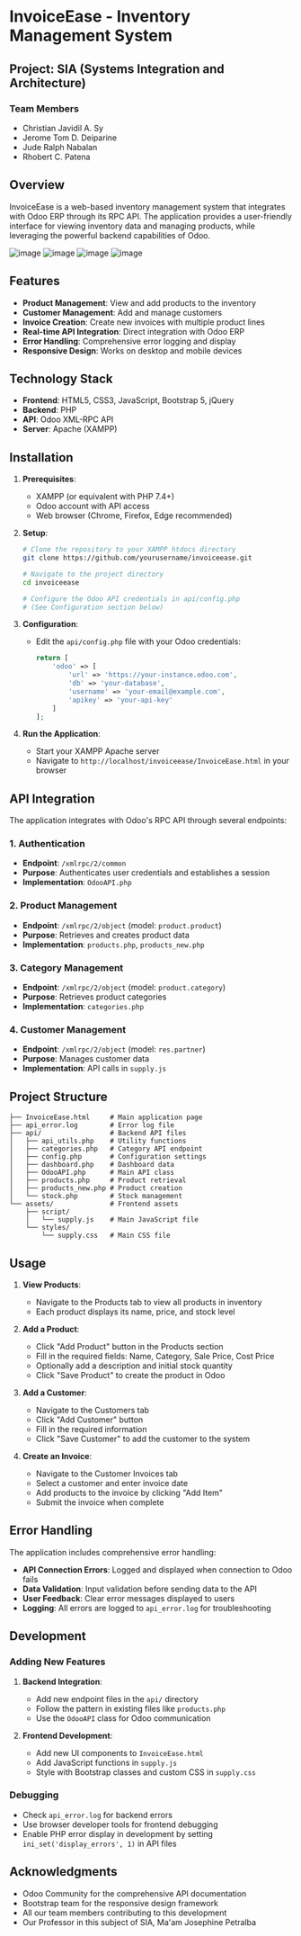 # InvoiceEase - Inventory Management System

## Project: SIA (Systems Integration and Architecture)

### Team Members
- Christian Javidil A. Sy
- Jerome Tom D. Deiparine
- Jude Ralph Nabalan
- Rhobert C. Patena

## Overview

InvoiceEase is a web-based inventory management system that integrates with Odoo ERP through its RPC API. The application provides a user-friendly interface for viewing inventory data and managing products, while leveraging the powerful backend capabilities of Odoo.

![image](https://github.com/user-attachments/assets/273ca677-7a19-4f81-8897-5b3ab8ee01d4)
![image](https://github.com/user-attachments/assets/49794fd7-0550-4070-bbc1-e6bbb1e88bbc)
![image](https://github.com/user-attachments/assets/bc544538-8f91-4396-b08e-384ea0815313)
![image](https://github.com/user-attachments/assets/b90fd9f0-e822-4618-91b8-6674e3df3187)




## Features

- **Product Management**: View and add products to the inventory
- **Customer Management**: Add and manage customers
- **Invoice Creation**: Create new invoices with multiple product lines
- **Real-time API Integration**: Direct integration with Odoo ERP
- **Error Handling**: Comprehensive error logging and display
- **Responsive Design**: Works on desktop and mobile devices

## Technology Stack

- **Frontend**: HTML5, CSS3, JavaScript, Bootstrap 5, jQuery
- **Backend**: PHP
- **API**: Odoo XML-RPC API
- **Server**: Apache (XAMPP)

## Installation

1. **Prerequisites**:
   - XAMPP (or equivalent with PHP 7.4+)
   - Odoo account with API access
   - Web browser (Chrome, Firefox, Edge recommended)

2. **Setup**:
   ```bash
   # Clone the repository to your XAMPP htdocs directory
   git clone https://github.com/yourusername/invoiceease.git

   # Navigate to the project directory
   cd invoiceease

   # Configure the Odoo API credentials in api/config.php
   # (See Configuration section below)
   ```

3. **Configuration**:
   - Edit the `api/config.php` file with your Odoo credentials:
     ```php
     return [
         'odoo' => [
             'url' => 'https://your-instance.odoo.com',
             'db' => 'your-database',
             'username' => 'your-email@example.com',
             'apikey' => 'your-api-key'
         ]
     ];
     ```

4. **Run the Application**:
   - Start your XAMPP Apache server
   - Navigate to `http://localhost/invoiceease/InvoiceEase.html` in your browser

## API Integration

The application integrates with Odoo's RPC API through several endpoints:

### 1. Authentication
- **Endpoint**: `/xmlrpc/2/common`
- **Purpose**: Authenticates user credentials and establishes a session
- **Implementation**: `OdooAPI.php`

### 2. Product Management
- **Endpoint**: `/xmlrpc/2/object` (model: `product.product`)
- **Purpose**: Retrieves and creates product data
- **Implementation**: `products.php`, `products_new.php`

### 3. Category Management
- **Endpoint**: `/xmlrpc/2/object` (model: `product.category`)
- **Purpose**: Retrieves product categories
- **Implementation**: `categories.php`

### 4. Customer Management
- **Endpoint**: `/xmlrpc/2/object` (model: `res.partner`)
- **Purpose**: Manages customer data
- **Implementation**: API calls in `supply.js`

## Project Structure

```
├── InvoiceEase.html     # Main application page
├── api_error.log        # Error log file
├── api/                 # Backend API files
│   ├── api_utils.php    # Utility functions
│   ├── categories.php   # Category API endpoint
│   ├── config.php       # Configuration settings
│   ├── dashboard.php    # Dashboard data
│   ├── OdooAPI.php      # Main API class
│   ├── products.php     # Product retrieval
│   ├── products_new.php # Product creation
│   └── stock.php        # Stock management
└── assets/              # Frontend assets
    ├── script/
    │   └── supply.js    # Main JavaScript file
    └── styles/
        └── supply.css   # Main CSS file
```

## Usage

1. **View Products**:
   - Navigate to the Products tab to view all products in inventory
   - Each product displays its name, price, and stock level

2. **Add a Product**:
   - Click "Add Product" button in the Products section
   - Fill in the required fields: Name, Category, Sale Price, Cost Price
   - Optionally add a description and initial stock quantity
   - Click "Save Product" to create the product in Odoo

3. **Add a Customer**:
   - Navigate to the Customers tab
   - Click "Add Customer" button
   - Fill in the required information
   - Click "Save Customer" to add the customer to the system

4. **Create an Invoice**:
   - Navigate to the Customer Invoices tab
   - Select a customer and enter invoice date
   - Add products to the invoice by clicking "Add Item"
   - Submit the invoice when complete

## Error Handling

The application includes comprehensive error handling:

- **API Connection Errors**: Logged and displayed when connection to Odoo fails
- **Data Validation**: Input validation before sending data to the API
- **User Feedback**: Clear error messages displayed to users
- **Logging**: All errors are logged to `api_error.log` for troubleshooting

## Development

### Adding New Features

1. **Backend Integration**:
   - Add new endpoint files in the `api/` directory
   - Follow the pattern in existing files like `products.php`
   - Use the `OdooAPI` class for Odoo communication

2. **Frontend Development**:
   - Add new UI components to `InvoiceEase.html`
   - Add JavaScript functions in `supply.js`
   - Style with Bootstrap classes and custom CSS in `supply.css`

### Debugging

- Check `api_error.log` for backend errors
- Use browser developer tools for frontend debugging
- Enable PHP error display in development by setting `ini_set('display_errors', 1)` in API files

## Acknowledgments

- Odoo Community for the comprehensive API documentation
- Bootstrap team for the responsive design framework
- All our team members contributing to this development
- Our Professor in this subject of SIA, Ma'am Josephine Petralba

